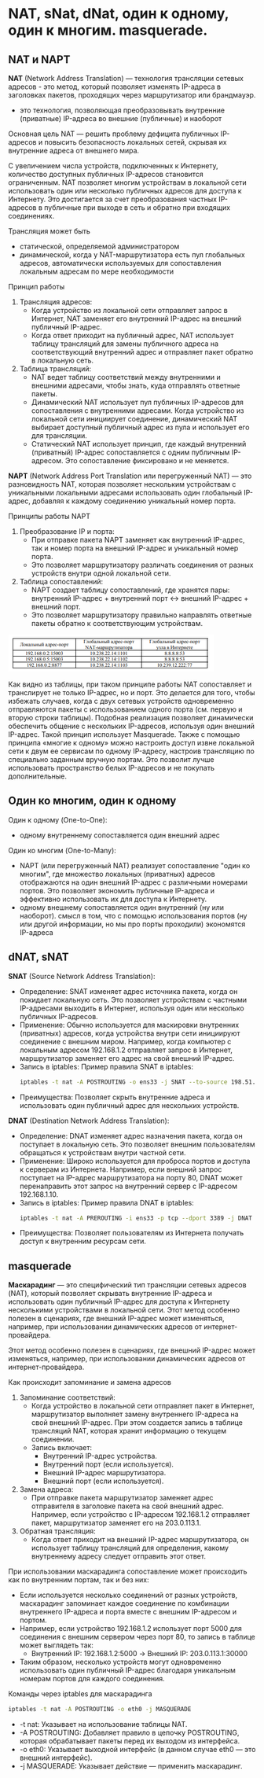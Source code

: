 # NAT, sNat, dNat, один к одному, один к многим. masquerade.

## NAT и NAPT

**NAT** (Network Address Translation) — технология трансляции сетевых адресов - это метод, который позволяет изменять IP-адреса в заголовках пакетов, проходящих через маршрутизатор или брандмауэр. 
* это технология, позволяющая преобразовывать внутренние (приватные) IP-адреса во внешние (публичные) и наоборот

Основная цель NAT — решить проблему дефицита публичных IP-адресов и повысить безопасность локальных сетей, скрывая их внутренние адреса от внешнего мира.

С увеличением числа устройств, подключенных к Интернету, количество доступных публичных IP-адресов становится ограниченным. NAT позволяет многим устройствам в локальной сети использовать один или несколько публичных адресов для доступа к Интернету. Это достигается за счет преобразования частных IP-адресов в публичные при выходе в сеть и обратно при входящих соединениях.

Трансляция может быть
* статической, определяемой администратором
* динамической, когда у NAT-маршрутизатора есть пул глобальных адресов, автоматически используемых для сопоставления локальным адресам по мере необходимости


Принцип работы
1. Трансляция адресов:
    * Когда устройство из локальной сети отправляет запрос в Интернет, NAT заменяет его внутренний IP-адрес на внешний публичный IP-адрес.
    * Когда ответ приходит на публичный адрес, NAT использует таблицу трансляций для замены публичного адреса на соответствующий внутренний адрес и отправляет пакет обратно в локальную сеть.
2. Таблица трансляций:
    * NAT ведет таблицу соответствий между внутренними и внешними адресами, чтобы знать, куда отправлять ответные пакеты.
    * Динамический NAT использует пул публичных IP-адресов для сопоставления с внутренними адресами. Когда устройство из локальной сети инициирует соединение, динамический NAT выбирает доступный публичный адрес из пула и использует его для трансляции.
    * Статический NAT использует принцип, где каждый внутренний (приватный) IP-адрес сопоставляется с одним публичным IP-адресом. Это сопоставление фиксировано и не меняется.

**NAPT** (Network Address Port Translation или перегруженный NAT) — это разновидность NAT, которая позволяет нескольким устройствам с уникальными локальными адресами использовать один глобальный IP-адрес, добавляя к каждому соединению уникальный номер порта.

Принципы работы NAPT
1. Преобразование IP и порта:
    * При отправке пакета NAPT заменяет как внутренний IP-адрес, так и номер порта на внешний IP-адрес и уникальный номер порта.
    * Это позволяет маршрутизатору различать соединения от разных устройств внутри одной локальной сети.
2. Таблица сопоставлений:
    * NAPT создает таблицу сопоставлений, где хранятся пары: внутренний IP-адрес + внутренний порт ↔ внешний IP-адрес + внешний порт.
    * Это позволяет маршрутизатору правильно направлять ответные пакеты обратно к соответствующим устройствам.

![napt table](./imgs/napt.png)

Как видно из таблицы, при таком принципе работы NAT сопоставляет и
транслирует не только IP-адрес, но и порт. Это делается для того, чтобы избежать случаев, когда с двух сетевых устройств одновременно отправляются пакеты с использованием одного порта (см. первую и вторую строки таблицы).
Подобная реализация позволяет динамически обеспечить общение с нескольких IP-адресов, используя один внешний IP-адрес. Такой принцип использует Masquerade. Также с помощью принципа «многие к одному» можно
настроить доступ извне локальной сети к двум ее сервисам по одному IP-адресу, настроив трансляцию по специально заданным вручную портам. Это
позволит лучше использовать пространство белых IP-адресов и не покупать
дополнительные.

## Один ко многим, один к одному

Один к одному (One-to-One):
* одному внутреннему сопоставляется один внешний адрес

Один ко многим (One-to-Many):
* NAPT (или перегруженный NAT) реализует сопоставление "один ко многим", где множество локальных (приватных) адресов отображаются на один внешний IP-адрес с различными номерами портов. Это позволяет экономить публичные IP-адреса и эффективно использовать их для доступа к Интернету.
* одному внешнему сопоставляется один внутренний (ну или наоборот). смысл в том, что с помощью использования портов (ну или другой информации, но мы про порты проходили) экономятся IP-адреса

## dNAT, sNAT

**SNAT** (Source Network Address Translation):
* Определение: SNAT изменяет адрес источника пакета, когда он покидает локальную сеть. Это позволяет устройствам с частными IP-адресами выходить в Интернет, используя один или несколько публичных IP-адресов.
* Применение: Обычно используется для маскировки внутренних (приватных) адресов, когда устройства внутри сети инициируют соединение с внешним миром. Например, когда компьютер с локальным адресом 192.168.1.2 отправляет запрос в Интернет, маршрутизатор заменяет его адрес на свой внешний IP-адрес.
* Запись в iptables: Пример правила SNAT в iptables:
   ```bash
   iptables -t nat -A POSTROUTING -o ens33 -j SNAT --to-source 198.51.100.1
   ```
* Преимущества: Позволяет скрыть внутренние адреса и использовать один публичный адрес для нескольких устройств.


**DNAT** (Destination Network Address Translation):
* Определение: DNAT изменяет адрес назначения пакета, когда он поступает в локальную сеть. Это позволяет внешним пользователям обращаться к устройствам внутри частной сети.
* Применение: Широко используется для проброса портов и доступа к серверам из Интернета. Например, если внешний запрос поступает на IP-адрес маршрутизатора на порту 80, DNAT может перенаправить этот запрос на внутренний сервер с IP-адресом 192.168.1.10.
* Запись в iptables: Пример правила DNAT в iptables:
   ```bash
   iptables -t nat -A PREROUTING -i ens33 -p tcp --dport 3389 -j DNAT --to-destination 192.168.100.1
   ```
* Преимущества: Позволяет пользователям из Интернета получать доступ к внутренним ресурсам сети.



## masquerade

**Маскарадинг** — это специфический тип трансляции сетевых адресов (NAT), который позволяет скрывать внутренние IP-адреса и использовать один публичный IP-адрес для доступа к Интернету несколькими устройствами в локальной сети. Этот метод особенно полезен в сценариях, где внешний IP-адрес может изменяться, например, при использовании динамических адресов от интернет-провайдера.

Этот метод особенно полезен в сценариях, где внешний IP-адрес может изменяться, например, при использовании динамических адресов от интернет-провайдера.

Как происходит запоминание и замена адресов
1. Запоминание соответствий:
   * Когда устройство в локальной сети отправляет пакет в Интернет, маршрутизатор выполняет замену внутреннего IP-адреса на свой внешний IP-адрес. При этом создается запись в таблице трансляций NAT, которая хранит информацию о текущем соединении.
   * Запись включает:
      * Внутренний IP-адрес устройства.
      * Внутренний порт (если используется).
      * Внешний IP-адрес маршрутизатора.
      * Внешний порт (если используется).
2. Замена адреса:
   * При отправке пакета маршрутизатор заменяет адрес отправителя в заголовке пакета на свой внешний адрес. Например, если устройство с IP-адресом 192.168.1.2 отправляет пакет, маршрутизатор заменяет его на 203.0.113.1.
3. Обратная трансляция:
   * Когда ответ приходит на внешний IP-адрес маршрутизатора, он использует таблицу трансляций для определения, какому внутреннему адресу следует отправить этот ответ.

При использовании маскарадинга сопоставление может происходить как по внутренним портам, так и без них:
* Если используется несколько соединений от разных устройств, маскарадинг запоминает каждое соединение по комбинации внутреннего IP-адреса и порта вместе с внешним IP-адресом и портом.
* Например, если устройство 192.168.1.2 использует порт 5000 для соединения с внешним сервером через порт 80, то запись в таблице может выглядеть так:
  * Внутренний IP: 192.168.1.2:5000 -> Внешний IP: 203.0.113.1:30000
* Таким образом, несколько устройств могут одновременно использовать один публичный IP-адрес благодаря уникальным номерам портов для каждого соединения.



Команды через iptables для маскарадинга
```bash
iptables -t nat -A POSTROUTING -o eth0 -j MASQUERADE
```
* -t nat: Указывает на использование таблицы NAT.
* -A POSTROUTING: Добавляет правило в цепочку POSTROUTING, которая обрабатывает пакеты перед их выходом из интерфейса.
* -o eth0: Указывает выходной интерфейс (в данном случае eth0 — это внешний интерфейс).
* -j MASQUERADE: Указывает действие — применить маскарадинг.
